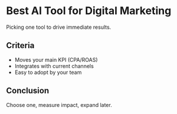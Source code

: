 # Best AI Tool for Digital Marketing

Picking one tool to drive immediate results.

## Criteria
- Moves your main KPI (CPA/ROAS)
- Integrates with current channels
- Easy to adopt by your team

## Conclusion
Choose one, measure impact, expand later.
